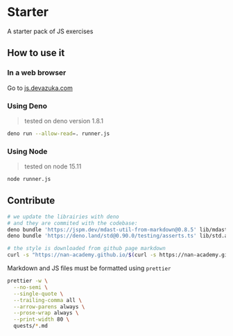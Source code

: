 # Starter

A starter pack of JS exercises

## How to use it

### In a web browser

Go to [js.devazuka.com](https://js.devazuka.com)

### Using Deno

> tested on deno version 1.8.1

```bash
deno run --allow-read=. runner.js
```

### Using Node

> tested on node 15.11

```bash
node runner.js
```

## Contribute

```bash
# we update the librairies with deno
# and they are commited with the codebase:
deno bundle 'https://jspm.dev/mdast-util-from-markdown@0.8.5' lib/mdast.js
deno bundle 'https://deno.land/std@0.90.0/testing/asserts.ts' lib/std.assert.js

# the style is downloaded from github page markdown
curl -s "https://nan-academy.github.io/$(curl -s https://nan-academy.github.io/starter/quests/1 | rg style.css | cut -d'"' -f 4)" > lib/style.css
```

Markdown and JS files must be formatted using `prettier`

```bash
prettier -w \
  --no-semi \
  --single-quote \
  --trailing-comma all \
  --arrow-parens always \
  --prose-wrap always \
  --print-width 80 \
  quests/*.md
```
